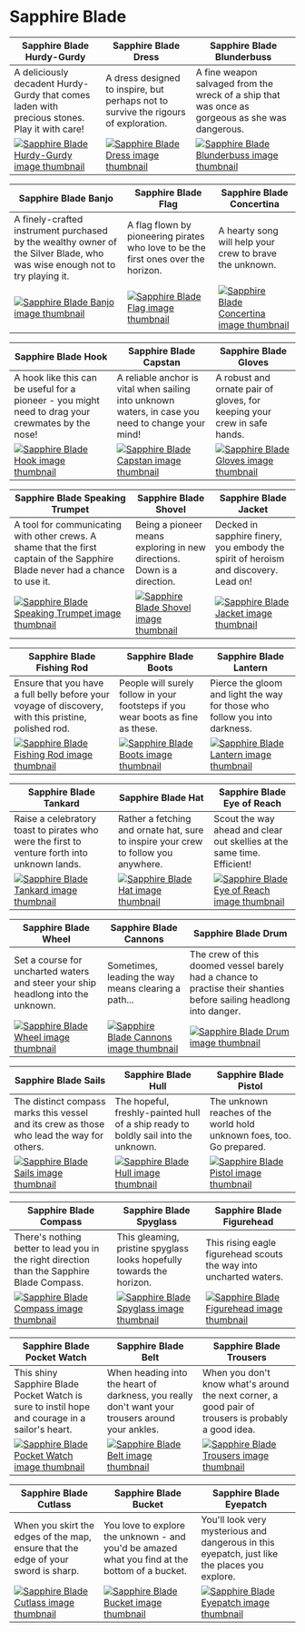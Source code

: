 # Sapphire Blade

| Sapphire Blade Hurdy-Gurdy | Sapphire Blade Dress | Sapphire Blade Blunderbuss |
| -------------------------- | -------------------- | -------------------------- |
| A deliciously decadent Hurdy-Gurdy that comes laden with precious stones. Play it with care! | A dress designed to inspire, but perhaps not to survive the rigours of exploration. | A fine weapon salvaged from the wreck of a ship that was once as gorgeous as she was dangerous. |
| [![Sapphire Blade Hurdy-Gurdy image thumbnail](https://seaofthieves.wiki.gg/images/f/ff/Sapphire_Blade_Hurdy-Gurdy.png)](https://seaofthieves.wiki.gg/wiki/Sapphire_Blade_Hurdy-Gurdy) | [![Sapphire Blade Dress image thumbnail](https://seaofthieves.wiki.gg/images/2/26/Sapphire_Blade_Dress.png)](https://seaofthieves.wiki.gg/wiki/Sapphire_Blade_Dress) | [![Sapphire Blade Blunderbuss image thumbnail](https://seaofthieves.wiki.gg/images/5/59/Sapphire_Blade_Blunderbuss.png)](https://seaofthieves.wiki.gg/wiki/Sapphire_Blade_Blunderbuss) |

| Sapphire Blade Banjo | Sapphire Blade Flag | Sapphire Blade Concertina |
| -------------------- | ------------------- | ------------------------- |
| A finely-crafted instrument purchased by the wealthy owner of the Silver Blade, who was wise enough not to try playing it. | A flag flown by pioneering pirates who love to be the first ones over the horizon. | A hearty song will help your crew to brave the unknown. |
| [![Sapphire Blade Banjo image thumbnail](https://seaofthieves.wiki.gg/images/d/db/Sapphire_Blade_Banjo.png)](https://seaofthieves.wiki.gg/wiki/Sapphire_Blade_Banjo) | [![Sapphire Blade Flag image thumbnail](https://seaofthieves.wiki.gg/images/4/4e/Sapphire_Blade_Flag.png)](https://seaofthieves.wiki.gg/wiki/Sapphire_Blade_Flag) | [![Sapphire Blade Concertina image thumbnail](https://seaofthieves.wiki.gg/images/7/7a/Sapphire_Blade_Concertina.png)](https://seaofthieves.wiki.gg/wiki/Sapphire_Blade_Concertina) |

| Sapphire Blade Hook | Sapphire Blade Capstan | Sapphire Blade Gloves |
| ------------------- | ---------------------- | --------------------- |
| A hook like this can be useful for a pioneer - you might need to drag your crewmates by the nose! | A reliable anchor is vital when sailing into unknown waters, in case you need to change your mind! | A robust and ornate pair of gloves, for keeping your crew in safe hands. |
| [![Sapphire Blade Hook image thumbnail](https://seaofthieves.wiki.gg/images/5/5a/Sapphire_Blade_Hook.png)](https://seaofthieves.wiki.gg/wiki/Sapphire_Blade_Hook) | [![Sapphire Blade Capstan image thumbnail](https://seaofthieves.wiki.gg/images/f/fd/Sapphire_Blade_Capstan.png)](https://seaofthieves.wiki.gg/wiki/Sapphire_Blade_Capstan) | [![Sapphire Blade Gloves image thumbnail](https://seaofthieves.wiki.gg/images/4/40/Sapphire_Blade_Gloves.png)](https://seaofthieves.wiki.gg/wiki/Sapphire_Blade_Gloves) |

| Sapphire Blade Speaking Trumpet | Sapphire Blade Shovel | Sapphire Blade Jacket |
| ------------------------------- | --------------------- | --------------------- |
| A tool for communicating with other crews. A shame that the first captain of the Sapphire Blade never had a chance to use it. | Being a pioneer means exploring in new directions. Down is a direction. | Decked in sapphire finery, you embody the spirit of heroism and discovery. Lead on! |
| [![Sapphire Blade Speaking Trumpet image thumbnail](https://seaofthieves.wiki.gg/images/5/54/Sapphire_Blade_Speaking_Trumpet.png)](https://seaofthieves.wiki.gg/wiki/Sapphire_Blade_Speaking_Trumpet) | [![Sapphire Blade Shovel image thumbnail](https://seaofthieves.wiki.gg/images/7/78/Sapphire_Blade_Shovel.png)](https://seaofthieves.wiki.gg/wiki/Sapphire_Blade_Shovel) | [![Sapphire Blade Jacket image thumbnail](https://seaofthieves.wiki.gg/images/0/0d/Sapphire_Blade_Jacket.png)](https://seaofthieves.wiki.gg/wiki/Sapphire_Blade_Jacket) |

| Sapphire Blade Fishing Rod | Sapphire Blade Boots | Sapphire Blade Lantern |
| -------------------------- | -------------------- | ---------------------- |
| Ensure that you have a full belly before your voyage of discovery, with this pristine, polished rod. | People will surely follow in your footsteps if you wear boots as fine as these. | Pierce the gloom and light the way for those who follow you into darkness. |
| [![Sapphire Blade Fishing Rod image thumbnail](https://seaofthieves.wiki.gg/images/b/bc/Sapphire_Blade_Fishing_Rod.png)](https://seaofthieves.wiki.gg/wiki/Sapphire_Blade_Fishing_Rod) | [![Sapphire Blade Boots image thumbnail](https://seaofthieves.wiki.gg/images/6/6b/Sapphire_Blade_Boots.png)](https://seaofthieves.wiki.gg/wiki/Sapphire_Blade_Boots) | [![Sapphire Blade Lantern image thumbnail](https://seaofthieves.wiki.gg/images/5/58/Sapphire_Blade_Lantern.png)](https://seaofthieves.wiki.gg/wiki/Sapphire_Blade_Lantern) |

| Sapphire Blade Tankard | Sapphire Blade Hat | Sapphire Blade Eye of Reach |
| ---------------------- | ------------------ | --------------------------- |
| Raise a celebratory toast to pirates who were the first to venture forth into unknown lands. | Rather a fetching and ornate hat, sure to inspire your crew to follow you anywhere. | Scout the way ahead and clear out skellies at the same time. Efficient! |
| [![Sapphire Blade Tankard image thumbnail](https://seaofthieves.wiki.gg/images/2/2a/Sapphire_Blade_Tankard.png)](https://seaofthieves.wiki.gg/wiki/Sapphire_Blade_Tankard) | [![Sapphire Blade Hat image thumbnail](https://seaofthieves.wiki.gg/images/b/ba/Sapphire_Blade_Hat.png)](https://seaofthieves.wiki.gg/wiki/Sapphire_Blade_Hat) | [![Sapphire Blade Eye of Reach image thumbnail](https://seaofthieves.wiki.gg/images/b/b5/Sapphire_Blade_Eye_of_Reach.png)](https://seaofthieves.wiki.gg/wiki/Sapphire_Blade_Eye_of_Reach) |

| Sapphire Blade Wheel | Sapphire Blade Cannons | Sapphire Blade Drum |
| -------------------- | ---------------------- | ------------------- |
| Set a course for uncharted waters and steer your ship headlong into the unknown. | Sometimes, leading the way means clearing a path... | The crew of this doomed vessel barely had a chance to practise their shanties before sailing headlong into danger. |
| [![Sapphire Blade Wheel image thumbnail](https://seaofthieves.wiki.gg/images/9/96/Sapphire_Blade_Wheel.png)](https://seaofthieves.wiki.gg/wiki/Sapphire_Blade_Wheel) | [![Sapphire Blade Cannons image thumbnail](https://seaofthieves.wiki.gg/images/2/26/Sapphire_Blade_Cannons.png)](https://seaofthieves.wiki.gg/wiki/Sapphire_Blade_Cannons) | [![Sapphire Blade Drum image thumbnail](https://seaofthieves.wiki.gg/images/f/f6/Sapphire_Blade_Drum.png)](https://seaofthieves.wiki.gg/wiki/Sapphire_Blade_Drum) |

| Sapphire Blade Sails | Sapphire Blade Hull | Sapphire Blade Pistol |
| -------------------- | ------------------- | --------------------- |
| The distinct compass marks this vessel and its crew as those who lead the way for others. | The hopeful, freshly-painted hull of a ship ready to boldly sail into the unknown. | The unknown reaches of the world hold unknown foes, too. Go prepared. |
| [![Sapphire Blade Sails image thumbnail](https://seaofthieves.wiki.gg/images/f/f0/Sapphire_Blade_Sails.png)](https://seaofthieves.wiki.gg/wiki/Sapphire_Blade_Sails) | [![Sapphire Blade Hull image thumbnail](https://seaofthieves.wiki.gg/images/9/93/Sapphire_Blade_Hull.png)](https://seaofthieves.wiki.gg/wiki/Sapphire_Blade_Hull) | [![Sapphire Blade Pistol image thumbnail](https://seaofthieves.wiki.gg/images/8/8f/Sapphire_Blade_Pistol.png)](https://seaofthieves.wiki.gg/wiki/Sapphire_Blade_Pistol) |

| Sapphire Blade Compass | Sapphire Blade Spyglass | Sapphire Blade Figurehead |
| ---------------------- | ----------------------- | ------------------------- |
| There's nothing better to lead you in the right direction than the Sapphire Blade Compass. | This gleaming, pristine spyglass looks hopefully towards the horizon. | This rising eagle figurehead scouts the way into uncharted waters. |
| [![Sapphire Blade Compass image thumbnail](https://seaofthieves.wiki.gg/images/0/0c/Sapphire_Blade_Compass.png)](https://seaofthieves.wiki.gg/wiki/Sapphire_Blade_Compass) | [![Sapphire Blade Spyglass image thumbnail](https://seaofthieves.wiki.gg/images/1/1e/Sapphire_Blade_Spyglass.png)](https://seaofthieves.wiki.gg/wiki/Sapphire_Blade_Spyglass) | [![Sapphire Blade Figurehead image thumbnail](https://seaofthieves.wiki.gg/images/4/4e/Sapphire_Blade_Figurehead.png)](https://seaofthieves.wiki.gg/wiki/Sapphire_Blade_Figurehead) |

| Sapphire Blade Pocket Watch | Sapphire Blade Belt | Sapphire Blade Trousers |
| --------------------------- | ------------------- | ----------------------- |
| This shiny Sapphire Blade Pocket Watch is sure to instil hope and courage in a sailor's heart. | When heading into the heart of darkness, you really don't want your trousers around your ankles. | When you don't know what's around the next corner, a good pair of trousers is probably a good idea. |
| [![Sapphire Blade Pocket Watch image thumbnail](https://seaofthieves.wiki.gg/images/d/d0/Sapphire_Blade_Pocket_Watch.png)](https://seaofthieves.wiki.gg/wiki/Sapphire_Blade_Pocket_Watch) | [![Sapphire Blade Belt image thumbnail](https://seaofthieves.wiki.gg/images/1/17/Sapphire_Blade_Belt.png)](https://seaofthieves.wiki.gg/wiki/Sapphire_Blade_Belt) | [![Sapphire Blade Trousers image thumbnail](https://seaofthieves.wiki.gg/images/f/fa/Sapphire_Blade_Trousers.png)](https://seaofthieves.wiki.gg/wiki/Sapphire_Blade_Trousers) |

| Sapphire Blade Cutlass | Sapphire Blade Bucket | Sapphire Blade Eyepatch |
| ---------------------- | --------------------- | ----------------------- |
| When you skirt the edges of the map, ensure that the edge of your sword is sharp. | You love to explore the unknown - and you'd be amazed what you find at the bottom of a bucket. | You'll look very mysterious and dangerous in this eyepatch, just like the places you explore. |
| [![Sapphire Blade Cutlass image thumbnail](https://seaofthieves.wiki.gg/images/9/9e/Sapphire_Blade_Cutlass.png)](https://seaofthieves.wiki.gg/wiki/Sapphire_Blade_Cutlass) | [![Sapphire Blade Bucket image thumbnail](https://seaofthieves.wiki.gg/images/a/a6/Sapphire_Blade_Bucket.png)](https://seaofthieves.wiki.gg/wiki/Sapphire_Blade_Bucket) | [![Sapphire Blade Eyepatch image thumbnail](https://seaofthieves.wiki.gg/images/9/9c/Sapphire_Blade_Eyepatch.png)](https://seaofthieves.wiki.gg/wiki/Sapphire_Blade_Eyepatch) |
